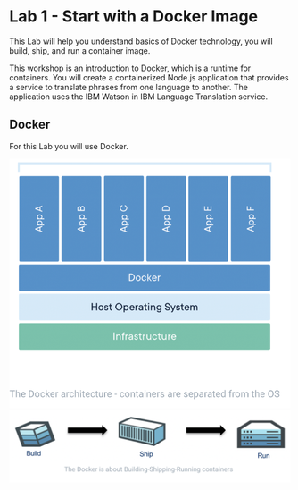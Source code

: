 # Lab 1 - Start with a Docker Image

This Lab will help you understand basics of Docker technology, you will build, ship, and run a container image.

This workshop is an introduction to Docker, which is a runtime for containers. You will create a containerized Node.js application that provides a service to translate phrases from one language to another. The application uses the IBM Watson in IBM Language Translation service.‌


## Docker

For this Lab you will use Docker. 

<img src="/img/docker.png">

<img src="/img/build.ship.run.png">

